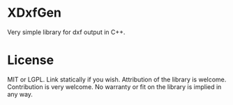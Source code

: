 XDxfGen
=======

Very simple library for dxf output in C++.

License
=======
MIT or LGPL. Link statically if you wish. Attribution of the library is welcome. Contribution is very welcome.
No warranty or fit on the library is implied in any way.

